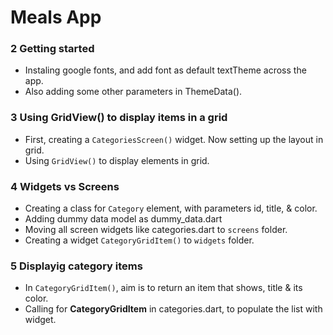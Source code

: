 # Meals App

### 2 Getting started
- Instaling google fonts, and add font as default textTheme across the app.
- Also adding some other parameters in ThemeData().

### 3 Using GridView() to display items in a grid
- First, creating a `CategoriesScreen()` widget. Now setting up the layout in grid.
- Using `GridView()` to display elements in grid.

### 4 Widgets vs Screens
- Creating a class for `Category` element, with parameters id, title, & color.
- Adding dummy data model as dummy_data.dart 
- Moving all screen widgets like categories.dart to `screens` folder.
- Creating a widget `CategoryGridItem()` to `widgets` folder.

### 5 Displayig category items
- In `CategoryGridItem()`, aim is to return an item that shows, title & its color.
- Calling for **CategoryGridItem** in categories.dart, to populate the list with widget.